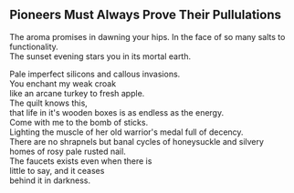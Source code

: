 Pioneers Must Always Prove Their Pullulations
---------------------------------------------
The aroma promises in dawning your hips. In the face of so many salts to functionality.  
The sunset evening stars you in its mortal earth.  
  
Pale imperfect silicons and callous invasions.  
You enchant my weak croak  
like an arcane turkey to fresh apple.  
The quilt knows this,  
that life in it's wooden boxes is as endless as the energy.  
Come with me to the bomb of sticks.  
Lighting the muscle of her old warrior's medal full of decency.  
There are no shrapnels but banal cycles of honeysuckle and silvery  
homes of rosy pale rusted nail.  
The faucets exists even when there is  
little to say, and it ceases  
behind it in darkness.  
